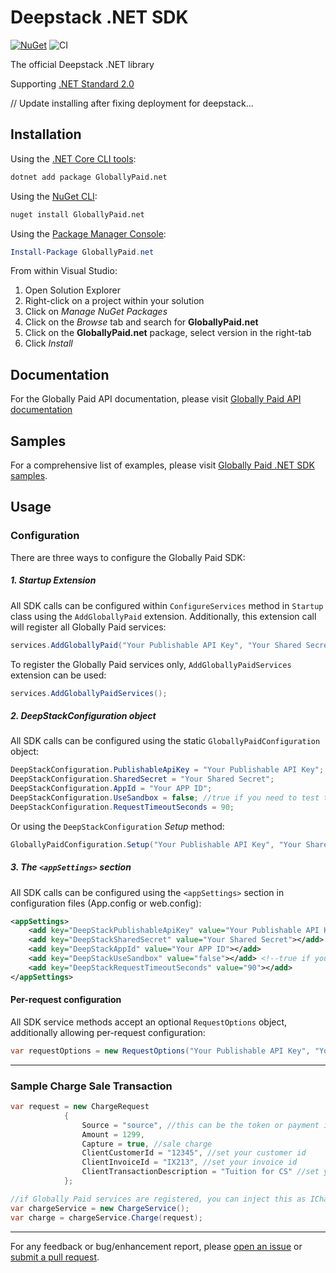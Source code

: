 # Deepstack .NET SDK

[![NuGet](https://img.shields.io/nuget/v/globallypaid.net.svg)](https://www.nuget.org/packages/GloballyPaid.net/)
![CI](https://github.com/globallypaid/globallypaid-sdk-dotnet/workflows/CI/badge.svg)

The official Deepstack .NET library

Supporting [.NET Standard 2.0][netstandard]

// Update installing after fixing deployment for deepstack...

## Installation

Using the [.NET Core CLI tools][dotnet-core-cli-tools]:

```sh
dotnet add package GloballyPaid.net
```

Using the [NuGet CLI][nuget-cli]:

```sh
nuget install GloballyPaid.net
```

Using the [Package Manager Console][package-manager-console]:

```powershell
Install-Package GloballyPaid.net
```

From within Visual Studio:

1. Open Solution Explorer
2. Right-click on a project within your solution
3. Click on *Manage NuGet Packages*
4. Click on the *Browse* tab and search for **GloballyPaid.net**
5. Click on the **GloballyPaid.net** package, select version in the
   right-tab 
6. Click *Install*

## Documentation

For the Globally Paid API documentation, please visit [Globally Paid API documentation][gp-api-docs] 

## Samples

For a comprehensive list of examples, please visit [Globally Paid .NET SDK samples][gp-dotnet-samples].

## Usage

### Configuration

There are three ways to configure the Globally Paid SDK:

##### 1. Startup Extension

All SDK calls can be configured within `ConfigureServices` method in `Startup` class using the `AddGloballyPaid` extension.
Additionally, this extension call will register all Globally Paid services:

```c#
services.AddGloballyPaid("Your Publishable API Key", "Your Shared Secret", "Your APP ID", useSandbox: false, requestTimeoutSeconds: 90);
```

To register the Globally Paid services only, `AddGloballyPaidServices` extension can be used:

```c#
services.AddGloballyPaidServices();
```

##### 2. DeepStackConfiguration object

All SDK calls can be configured using the static `GloballyPaidConfiguration` object:

```c#
DeepStackConfiguration.PublishableApiKey = "Your Publishable API Key";
DeepStackConfiguration.SharedSecret = "Your Shared Secret";
DeepStackConfiguration.AppId = "Your APP ID";
DeepStackConfiguration.UseSandbox = false; //true if you need to test through Globally Paid sandbox
DeepStackConfiguration.RequestTimeoutSeconds = 90;
```
Or using the `DeepStackConfiguration` *Setup* method:

```c#
GloballyPaidConfiguration.Setup("Your Publishable API Key", "Your Shared Secret", "Your APP ID", useSandbox: false, requestTimeoutSeconds: 90);
```

##### 3. The `<appSettings>` section

All SDK calls can be configured using the `<appSettings>` section in configuration files (App.config or web.config):

```xml
<appSettings>
    <add key="DeepStackPublishableApiKey" value="Your Publishable API Key"></add>
    <add key="DeepStackSharedSecret" value="Your Shared Secret"></add>
    <add key="DeepStackAppId" value="Your APP ID"></add>
    <add key="DeepStackUseSandbox" value="false"></add> <!--true if you need to test through Globally Paid sandbox-->
    <add key="DeepStackRequestTimeoutSeconds" value="90"></add>
</appSettings>
```

#### Per-request configuration

All SDK service methods accept an optional `RequestOptions` object, additionally allowing per-request configuration:

```c#
var requestOptions = new RequestOptions("Your Publishable API Key", "Your Shared Secret", "Your APP ID", useSandbox: false, requestTimeoutSeconds: 90);
```
---

### Sample Charge Sale Transaction
```c#
var request = new ChargeRequest
            {
                Source = "source", //this can be the token or payment instrument identifier
                Amount = 1299,
                Capture = true, //sale charge
                ClientCustomerId = "12345", //set your customer id
                ClientInvoiceId = "IX213", //set your invoice id
                ClientTransactionDescription = "Tuition for CS" //set your transaction description
            };

//if Globally Paid services are registered, you can inject this as IChargeService in the constructor
var chargeService = new ChargeService(); 
var charge = chargeService.Charge(request);
```

---
For any feedback or bug/enhancement report, please [open an issue][issues] or [submit a
pull request][pulls].

[gp]: https://globallypaid.com/
[gp-api-docs]: https://docs.globallypaid.com/?c#
[gp-dotnet-samples]: https://github.com/globallypaid/globallypaid-sdk-dotnet-samples
[netstandard]: https://github.com/dotnet/standard/blob/master/docs/versions.md
[dotnet-core-cli-tools]: https://docs.microsoft.com/en-us/dotnet/core/tools/
[dotnet-format]: https://github.com/dotnet/format
[nuget-cli]: https://docs.microsoft.com/en-us/nuget/tools/nuget-exe-cli-reference
[package-manager-console]: https://docs.microsoft.com/en-us/nuget/tools/package-manager-console
[issues]: https://github.com/globallypaid/globallypaid-sdk-dotnet/issues/new
[pulls]: https://github.com/globallypaid/globallypaid-sdk-dotnet/pulls
